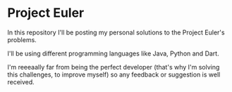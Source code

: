 # Project Euler
In this repository I'll be posting my personal solutions to the Project Euler's problems.

I'll be using different programming languages like Java, Python and Dart.

I'm reeeaally far from being the perfect developer (that's why I'm solving this challenges, to improve myself) so any feedback or suggestion is well received.